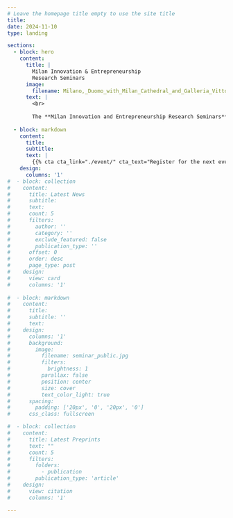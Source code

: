 ```yaml
---
# Leave the homepage title empty to use the site title
title:
date: 2024-11-10
type: landing

sections:
  - block: hero
    content:
      title: |
        Milan Innovation & Entrepreneurship
        Research Seminars
      image:
        filename: Milano,_Duomo_with_Milan_Cathedral_and_Galleria_Vittorio_Emanuele_II,_2016.jpg
      text: |
        <br>
        
        The **Milan Innovation and Entrepreneurship Research Seminars** (MInERS) is a seminar series designed to promote collaboration and knowledge exchange among Milan-based innovation and entrepreneurship researchers.
  
  - block: markdown
    content:
      title:
      subtitle:
      text: |
        {{% cta cta_link="./event/" cta_text="Register for the next event→" %}}
    design:
      columns: '1'  
#  - block: collection
#    content:
#      title: Latest News
#      subtitle:
#      text:
#      count: 5
#      filters:
#        author: ''
#        category: ''
#        exclude_featured: false
#        publication_type: ''
#      offset: 0
#      order: desc
#      page_type: post
#    design:
#      view: card
#      columns: '1'
  
#  - block: markdown
#    content:
#      title:
#      subtitle: ''
#      text:
#    design:
#      columns: '1'
#      background:
#        image: 
#          filename: seminar_public.jpg
#          filters:
#            brightness: 1
#          parallax: false
#          position: center
#          size: cover
#          text_color_light: true
#      spacing:
#        padding: ['20px', '0', '20px', '0']
#      css_class: fullscreen

#  - block: collection
#    content:
#      title: Latest Preprints
#      text: ""
#      count: 5
#      filters:
#        folders:
#          - publication
#        publication_type: 'article'
#    design:
#      view: citation
#      columns: '1'

---
```

